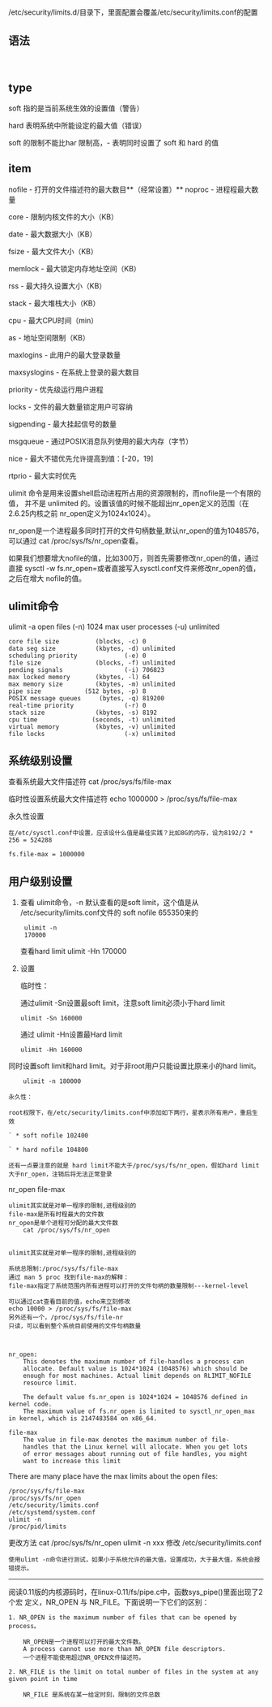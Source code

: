 ## 


/etc/security/limits.d/目录下，里面配置会覆盖/etc/security/limits.conf的配置


## 语法

<domain>　　 <type>　　 <item> 　　 <value>



## type

soft 指的是当前系统生效的设置值（警告）

hard 表明系统中所能设定的最大值（错误）

soft 的限制不能比har 限制高，- 表明同时设置了 soft 和 hard 的值



## item

nofile - 打开的文件描述符的最大数目**（经常设置）**
noproc - 进程程最大数量

core - 限制内核文件的大小（KB）

date - 最大数据大小（KB）

fsize - 最大文件大小（KB）

memlock - 最大锁定内存地址空间（KB）

rss - 最大持久设置大小（KB）

stack - 最大堆栈大小（KB）

cpu - 最大CPU时间（min）

as - 地址空间限制（KB）

maxlogins - 此用户的最大登录数量

maxsyslogins - 在系统上登录的最大数目

priority - 优先级运行用户进程

locks -  文件的最大数量锁定用户可容纳

sigpending - 最大挂起信号的数量

msgqueue - 通过POSIX消息队列使用的最大内存（字节）

nice - 最大不错优先允许提高到值：[-20，19]

rtprio - 最大实时优先







ulimit 命令是用来设置shell启动进程所占用的资源限制的，而nofile是一个有限的值，
并不是 unlimited 的。设置该值的时候不能超出nr_open定义的范围（在2.6.25内核之前
nr_open定义为1024x1024）。 

nr_open是一个进程最多同时打开的文件句柄数量,默认nr_open的值为1048576，可以通过
cat /proc/sys/fs/nr_open查看。

如果我们想要增大nofile的值，比如300万，则首先需要修改nr_open的值，通过直接
sysctl -w fs.nr_open=或者直接写入sysctl.conf文件来修改nr_open的值，之后在增大
nofile的值。





## ulimit命令

ulimit -a
    open files                      (-n) 1024
    max user processes              (-u) unlimited

    core file size          (blocks, -c) 0
    data seg size           (kbytes, -d) unlimited
    scheduling priority             (-e) 0
    file size               (blocks, -f) unlimited
    pending signals                 (-i) 706823
    max locked memory       (kbytes, -l) 64
    max memory size         (kbytes, -m) unlimited
    pipe size            (512 bytes, -p) 8
    POSIX message queues     (bytes, -q) 819200
    real-time priority              (-r) 0
    stack size              (kbytes, -s) 8192
    cpu time               (seconds, -t) unlimited
    virtual memory          (kbytes, -v) unlimited
    file locks                      (-x) unlimited





## 系统级别设置

查看系统最大文件描述符
    cat /proc/sys/fs/file-max

临时性设置系统最大文件描述符
    echo 1000000 > /proc/sys/fs/file-max

永久性设置

    在/etc/sysctl.conf中设置，应该设什么值是最佳实践？比如8G的内存，设为8192/2 * 256 = 524288

    fs.file-max = 1000000



## 用户级别设置

1. 查看 ulimit命令，-n 默认查看的是soft limit，这个值是从
   /etc/security/limits.conf文件的 soft nofile 655350来的

        ulimit -n
        170000

    查看hard limit
        ulimit -Hn
         170000

 2. 设置

    临时性：

    通过ulimit -Sn设置最soft limit，注意soft limit必须小于hard limit

        ulimit -Sn 160000

    通过 ulimit -Hn设置最Hard limit

        ulimit -Hn 160000
   

   同时设置soft limit和hard limit。对于非root用户只能设置比原来小的hard limit。

        ulimit -n 180000
    
    永久性：

    root权限下，在/etc/security/limits.conf中添加如下两行，星表示所有用户，重启生效

    ` * soft nofile 102400

    ` * hard nofile 104800

    还有一点要注意的就是 hard limit不能大于/proc/sys/fs/nr_open，假如hard limit大于nr_open，注销后将无法正常登录



nr_open
file-max

    ulimit其实就是对单一程序的限制,进程级别的
    file-max是所有时程最大的文件数
    nr_open是单个进程可分配的最大文件数
        cat /proc/sys/fs/nr_open


    ulimit其实就是对单一程序的限制,进程级别的

    系统总限制:/proc/sys/fs/file-max
    通过 man 5 proc 找到file-max的解释：
    file-max指定了系统范围内所有进程可以打开的文件句柄的数量限制---kernel-level

    可以通过cat查看目前的值，echo来立刻修改
    echo 10000 > /proc/sys/fs/file-max
    另外还有一个，/proc/sys/fs/file-nr
    只读，可以看到整个系统目前使用的文件句柄数量



    nr_open:
        This denotes the maximum number of file-handles a process can
        allocate. Default value is 1024*1024 (1048576) which should be
        enough for most machines. Actual limit depends on RLIMIT_NOFILE
        resource limit.

        The default value fs.nr_open is 1024*1024 = 1048576 defined in kernel code.
        The maximum value of fs.nr_open is limited to sysctl_nr_open_max in kernel, which is 2147483584 on x86_64.

    file-max
        The value in file-max denotes the maximum number of file-
        handles that the Linux kernel will allocate. When you get lots
        of error messages about running out of file handles, you might
        want to increase this limit



There are many place have the max limits about the open files:

    /proc/sys/fs/file-max
    /proc/sys/fs/nr_open
    /etc/security/limits.conf
    /etc/systemd/system.conf
    ulimit -n
    /proc/pid/limits



更改方法
    cat /proc/sys/fs/nr_open
    ulimit -n xxx
    修改 /etc/security/limits.conf

    使用ulimt -n命令进行测试，如果小于系统允许的最大值，设置成功，大于最大值，系统会报错提示。


---

阅读0.11版的内核源码时，在linux-0.11/fs/pipe.c中，函数sys_pipe()里面出现了2个宏
定义，NR_OPEN 与 NR_FILE。下面说明一下它们的区别：

    1. NR_OPEN is the maximum number of files that can be opened by process。

        NR_OPEN是一个进程可以打开的最大文件数。
        A process cannot use more than NR_OPEN file descriptors.
        一个进程不能使用超过NR_OPEN文件描述符。

    2. NR_FILE is the limit on total number of files in the system at any given point in time

        NR_FILE 是系统在某一给定时刻，限制的文件总数
